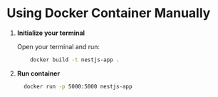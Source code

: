 

# Using Docker Container Manually

1. **Initialize your terminal**

    Open your terminal and run:

    ```bash
        docker build -t nestjs-app .
    ```

2. **Run container**

    ```bash
      docker run -p 5000:5000 nestjs-app
    ```


